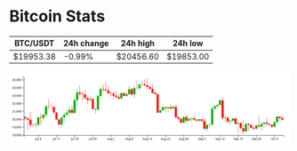 # Bitcoin Stats

BTC/USDT|24h change|24h high|24h low|
|---|---|---|---|
|$19953.38|-0.99%|$20456.60|$19853.00|

<img src="./chart.svg">
